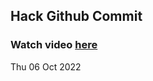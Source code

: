 
 ## Hack Github Commit 
 ### Watch video <a href="https://www.youtube.com">here</a> 
 Thu 06 Oct 2022 

